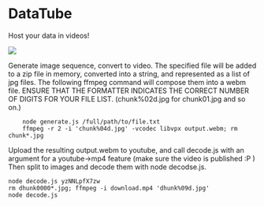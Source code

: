 # DataTube
Host your data in videos!

<img src="http://raw.githubusercontent.com/CreativeCactus/DataTube/master/record.gif"></img>

Generate image sequence, convert to video. The specified file will be added to a zip file in memory, converted into a string, and represented as a list of jpg files.
The following ffmpeg command will compose them into a webm file. ENSURE THAT THE FORMATTER INDICATES THE CORRECT NUMBER OF DIGITS FOR YOUR FILE LIST. (chunk%02d.jpg for chunk01.jpg and so on.) 
``` 
    node generate.js /full/path/to/file.txt
    ffmpeg -r 2 -i 'chunk%04d.jpg' -vcodec libvpx output.webm; rm chunk*.jpg
```
Upload the resulting output.webm to youtube, and call decode.js with an argument for a youtube->mp4 feature (make sure the video is published :P )
Then split to images and decode them with node decodse.js.

```
node decode.js yzNNLpfX7zw
rm dhunk0000*.jpg; ffmpeg -i download.mp4 'dhunk%09d.jpg'
node decode.js
```
